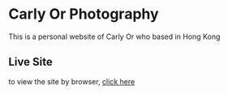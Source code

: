 # Carly Or Photography
This is a personal website of Carly Or who based in Hong Kong

## Live Site
to view the site by browser, [click here](https://gifted-montalcini-c6f616.netlify.app/home.html)
